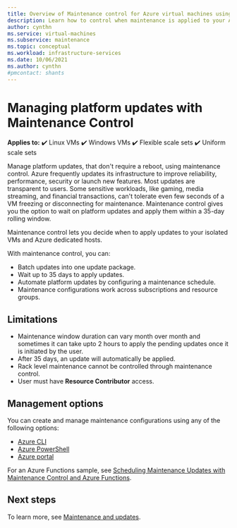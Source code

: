 ```yaml
---
title: Overview of Maintenance control for Azure virtual machines using the Azure portal 
description: Learn how to control when maintenance is applied to your Azure VMs using Maintenance Control.
author: cynthn
ms.service: virtual-machines
ms.subservice: maintenance
ms.topic: conceptual
ms.workload: infrastructure-services
ms.date: 10/06/2021
ms.author: cynthn
#pmcontact: shants
---
```


# Managing platform updates with Maintenance Control 

**Applies to:** :heavy_check_mark: Linux VMs :heavy_check_mark: Windows VMs :heavy_check_mark: Flexible scale sets :heavy_check_mark: Uniform scale sets

Manage platform updates, that don't require a reboot, using maintenance control. Azure frequently updates its infrastructure to improve reliability, performance, security or launch new features. Most updates are transparent to users. Some sensitive workloads, like gaming, media streaming, and financial transactions, can't tolerate even few seconds of a VM freezing or disconnecting for maintenance. Maintenance control gives you the option to wait on platform updates and apply them within a 35-day rolling window. 

Maintenance control lets you decide when to apply updates to your isolated VMs and Azure dedicated hosts.

With maintenance control, you can:
- Batch updates into one update package.
- Wait up to 35 days to apply updates. 
- Automate platform updates by configuring a maintenance schedule.
- Maintenance configurations work across subscriptions and resource groups. 

## Limitations

- Maintenance window duration can vary month over month and sometimes it can take upto 2 hours to apply the pending updates once it is initiated by the user.  
- After 35 days, an update will automatically be applied.
- Rack level maintenance cannot be controlled through maintenance control.
- User must have **Resource Contributor** access.

## Management options

You can create and manage maintenance configurations using any of the following options:

- [Azure CLI](maintenance-control-cli.md)
- [Azure PowerShell](maintenance-control-powershell.md)
- [Azure portal](maintenance-control-portal.md)

For an Azure Functions sample, see [Scheduling Maintenance Updates with Maintenance Control and Azure Functions](https://github.com/Azure/azure-docs-powershell-samples/tree/master/maintenance-auto-scheduler).

## Next steps

To learn more, see [Maintenance and updates](maintenance-and-updates.md).

